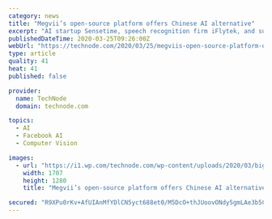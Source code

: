 ```yaml
---
category: news
title: "Megvii’s open-source platform offers Chinese AI alternative"
excerpt: "AI startup Sensetime, speech recognition firm iFlytek, and surveillance camera maker Hikvision, among others, were also included in the ban. Megvii is currently pursuing a listing in Hong Kong, which could make it China’s first AI startup to go public."
publishedDateTime: 2020-03-25T09:26:00Z
webUrl: "https://technode.com/2020/03/25/megviis-open-source-platform-offers-chinese-ai-alternative/"
type: article
quality: 41
heat: 41
published: false

provider:
  name: TechNode
  domain: technode.com

topics:
  - AI
  - Facebook AI
  - Computer Vision

images:
  - url: "https://i1.wp.com/technode.com/wp-content/uploads/2020/03/bigstock-artificial-intelligence-1745972-1.jpg?fit=1707%2C1280&ssl=1"
    width: 1707
    height: 1280
    title: "Megvii’s open-source platform offers Chinese AI alternative"

secured: "R9XPu0rKv+AfUIAnMfYDlCN5yct688et0/M5DcO+thJUoovONdy5gmLAe3b5CiQZgC+Z0o3WxZFdf8YodBkRouWWaKZS1bDlEeIuR7M+kj4eIH706lEHduvwdpDQX1ngdHoWbdTJ4ydQq30wnbJEKrnrUv2G2AqVcaGBEer2GhyVuH3KXxRcatxc5yukrxLiiPfGtl7NzOVSOMRa3UugcNSsOafPiyn9A83CaLBWmIawPxuwqtH2w8NUXt9Usw6TAO+nikQt1hHcTVxf8VI6d4DnLUt48ajaQCFWAxLivq37LE+6HGSM6UV1sIT/YEH1/u6lYObWSj6X8jr5WDc4U3OyPA336BqHKjO8roS0MRnLat/yculZQrje+mkTSTZwxtNPO31LJmF/eSdlVNaTIkZX0OFmrLvxZX6LksvCqL0IhYEJWHjZ/0U4025uNIEnlumaICBIYKT1xxw5ODkj95wutz9zWbmvUBdXX2nro+k=;1Ci+k+jnecdbFsz9wNwvkQ=="
---
```



